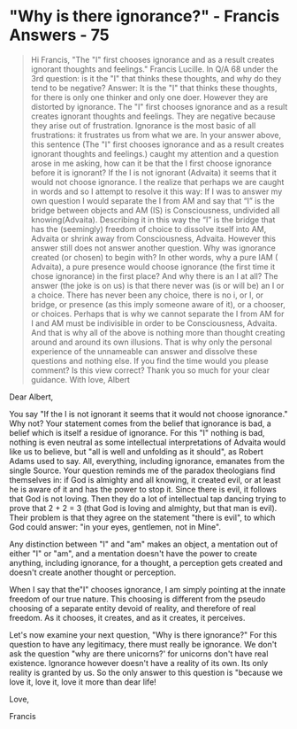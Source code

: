 # "Why is there ignorance?" - Francis Answers - 75

>Hi Francis, "The "I" first chooses ignorance and as a result creates ignorant thoughts and feelings." Francis Lucille. In Q/A 68 under the 3rd question: is it the "I" that thinks these thoughts, and why do they tend to be negative? Answer: It is the "I" that thinks these thoughts, for there is only one thinker and only one doer. However they are distorted by ignorance. The "I" first chooses ignorance and as a result creates ignorant thoughts and feelings. They are negative because they arise out of frustration. Ignorance is the most basic of all frustrations: it frustrates us from what we are. In your answer above, this sentence (The "I" first chooses ignorance and as a result creates ignorant thoughts and feelings.) caught my attention and a question arose in me asking, how can it be that the I first choose ignorance before it is ignorant? If the I is not ignorant (Advaita) it seems that it would not choose ignorance. I the realize that perhaps we are caught in words and so I attempt to resolve it this way: If I was to answer my own question I would separate the I from AM and say that “I” is the bridge between objects and AM (IS) is Consciousness, undivided all knowing(Advaita). Describing it in this way the “I” is the bridge that has the (seemingly) freedom of choice to dissolve itself into AM, Advaita or shrink away from Consciousness, Advaita. However this answer still does not answer another question. Why was ignorance created (or chosen) to begin with? In other words, why a pure IAM ( Advaita), a pure presence would choose ignorance (the first time it chose ignorance) in the first place? And why there is an I at all? The answer (the joke is on us) is that there never was (is or will be) an I or a choice. There has never been any choice, there is no i, or I, or bridge, or presence (as this imply someone aware of it), or a chooser, or choices. Perhaps that is why we cannot separate the I from AM for I and AM must be indivisible in order to be Consciousness, Advaita. And that is why all of the above is nothing more than thought creating around and around its own illusions. That is why only the personal experience of the unnameable can answer and dissolve these questions and nothing else. If you find the time would you please comment? Is this view correct? Thank you so much for your clear guidance. With love, Albert

Dear Albert,

You say "If the I is not ignorant it seems that it would not choose ignorance." Why not? Your statement comes from the belief that ignorance is bad, a belief which is itself a residue of ignorance. For this "I" nothing is bad, nothing is even neutral as some intellectual interpretations of Advaita would like us to believe, but "all is well and unfolding as it should", as Robert Adams used to say. All, everything, including ignorance, emanates from the single Source. Your question reminds me of the paradox theologians find themselves in: if God is almighty and all knowing, it created evil, or at least he is aware of it and has the power to stop it. Since there is evil, it follows that God is not loving. Then they do a lot of intellectual tap dancing trying to prove that 2 + 2 = 3 (that God is loving and almighty, but that man is evil). Their problem is that they agree on the statement "there is evil", to which God could answer: "in your eyes, gentlemen, not in Mine".

Any distinction between "I" and "am" makes an object, a mentation out of either "I" or "am", and a mentation doesn't have the power to create anything, including ignorance, for a thought, a perception gets created and doesn't create another thought or perception.

When I say that the"I" chooses ignorance, I am simply pointing at the innate freedom of our true nature. This choosing is different from the pseudo choosing of a separate entity devoid of reality, and therefore of real freedom. As it chooses, it creates, and as it creates, it perceives.

Let's now examine your next question, "Why is there ignorance?" For this question to have any legitimacy, there must really be ignorance. We don't ask the question "why are there unicorns?' for unicorns don't have real existence. Ignorance however doesn't have a reality of its own. Its only reality is granted by us. So the only answer to this question is "because we love it, love it, love it more than dear life!

Love,

Francis

